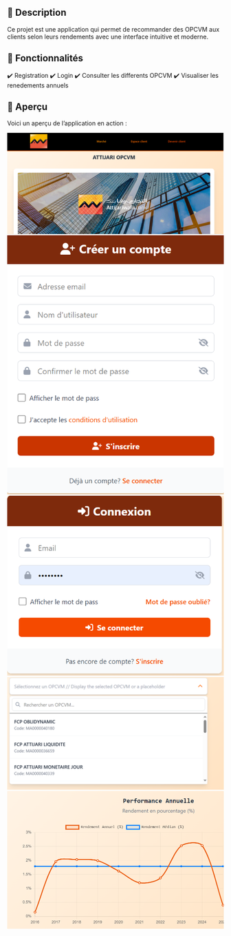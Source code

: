 ## 🌟 Description
Ce projet est une application qui permet de recommander des OPCVM aux clients selon leurs rendements avec une interface intuitive et moderne.

## 🎯 Fonctionnalités
✔️ Registration
✔️ Login
✔️ Consulter les differents OPCVM 
✔️ Visualiser les renedements annuels 

## 📸 Aperçu
Voici un aperçu de l’application en action :

![Home page ](resources/images/home.png)
![Registration page ](resources/images/registration.png)
![Login page ](resources/images/login.png)
![List OPCVM ](resources/images/list.png)
![Rendement ](resources/images/Chart.png)


